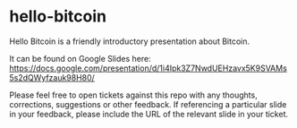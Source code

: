 # hello-bitcoin
Hello Bitcoin is a friendly introductory presentation about Bitcoin.

It can be found on Google Slides here: 
https://docs.google.com/presentation/d/1i4Ipk3Z7NwdUEHzavx5K9SVAMs5s2dQWyfzauk98H80/

Please feel free to open tickets against this repo with any thoughts, corrections, suggestions or other feedback. If referencing a particular slide in your feedback, please include the URL of the relevant slide in your ticket.

